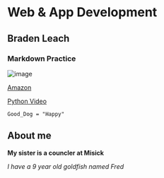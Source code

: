 # Web & App Development
## Braden Leach 

### Markdown Practice
![image](https://github.com/user-attachments/assets/a2815f56-e676-482e-9a99-011010ed7352)

[Amazon](https://Amazon.com)

[Python Video](https://www.youtube.com/watch?v=kqtD5dpn9C8)

`Good_Dog = "Happy"`

  ## About me 

  **My sister is a councler at Misick**

  *I have a 9 year old goldfish named Fred*
